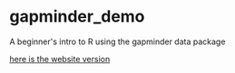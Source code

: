 # gapminder_demo
A beginner's intro to R using the gapminder data package

[here is the website version](kstfcodeclub.github.io/gapminder_demo)
